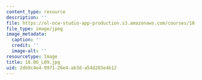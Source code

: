 ```yaml
---
content_type: resource
description: ''
file: https://ol-ocw-studio-app-production.s3.amazonaws.com/courses/18-06-linear-algebra-spring-2010/2db9c4e4997126e4ab3da54d283e4b12_18.06_L09.jpg
file_type: image/jpeg
image_metadata:
  caption: ''
  credit: ''
  image-alt: ''
resourcetype: Image
title: 18.06_L09.jpg
uid: 2db9c4e4-9971-26e4-ab3d-a54d283e4b12
---
```

